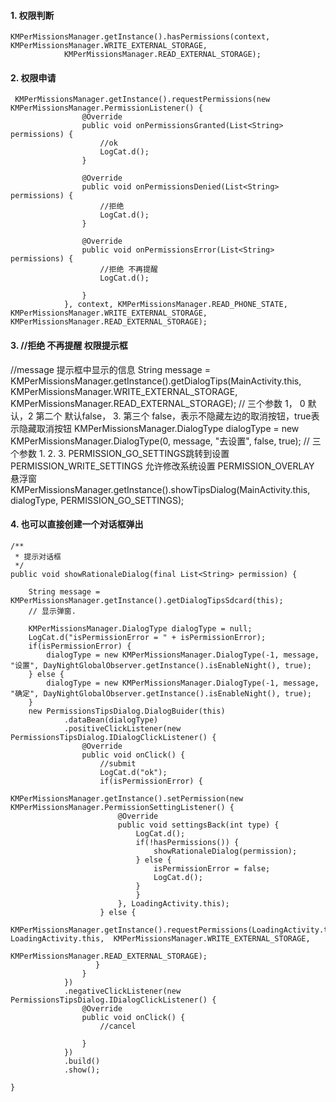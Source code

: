 
#### 1.  权限判断 ####
    KMPerMissionsManager.getInstance().hasPermissions(context, KMPerMissionsManager.WRITE_EXTERNAL_STORAGE,
				KMPerMissionsManager.READ_EXTERNAL_STORAGE);

#### 2.  权限申请 ####
     KMPerMissionsManager.getInstance().requestPermissions(new KMPerMissionsManager.PermissionListener() {
                    @Override
                    public void onPermissionsGranted(List<String> permissions) {
                        //ok
                        LogCat.d();
                    }

                    @Override
                    public void onPermissionsDenied(List<String> permissions) {
                        //拒绝
                        LogCat.d();
                    }

                    @Override
                    public void onPermissionsError(List<String> permissions) {
                        //拒绝 不再提醒
                        LogCat.d();

                    }
                }, context, KMPerMissionsManager.READ_PHONE_STATE, KMPerMissionsManager.WRITE_EXTERNAL_STORAGE, KMPerMissionsManager.READ_EXTERNAL_STORAGE);

#### 3. //拒绝 不再提醒 权限提示框 ####
//message 提示框中显示的信息
String message = KMPerMissionsManager.getInstance().getDialogTips(MainActivity.this, KMPerMissionsManager.WRITE_EXTERNAL_STORAGE, KMPerMissionsManager.READ_EXTERNAL_STORAGE);
// 三个参数 1， 0  默认，2 第二个 默认false， 3. 第三个 false，表示不隐藏左边的取消按钮，true表示隐藏取消按钮
KMPerMissionsManager.DialogType dialogType =  new KMPerMissionsManager.DialogType(0, message, "去设置", false, true);
// 三个参数 1. 2. 3. PERMISSION_GO_SETTINGS跳转到设置 PERMISSION_WRITE_SETTINGS 允许修改系统设置 PERMISSION_OVERLAY 悬浮窗
KMPerMissionsManager.getInstance().showTipsDialog(MainActivity.this, dialogType, PERMISSION_GO_SETTINGS);

#### 4. 也可以直接创建一个对话框弹出 ####

	/**
	 * 提示对话框
	 */
	public void showRationaleDialog(final List<String> permission) {

		String message = KMPerMissionsManager.getInstance().getDialogTipsSdcard(this);
		// 显示弹窗.

		KMPerMissionsManager.DialogType dialogType = null;
		LogCat.d("isPermissionError = " + isPermissionError);
		if(isPermissionError) {
			dialogType = new KMPerMissionsManager.DialogType(-1, message, "设置", DayNightGlobalObserver.getInstance().isEnableNight(), true);
		} else {
			dialogType = new KMPerMissionsManager.DialogType(-1, message, "确定", DayNightGlobalObserver.getInstance().isEnableNight(), true);
		}
        new PermissionsTipsDialog.DialogBuider(this)
                .dataBean(dialogType)
                .positiveClickListener(new PermissionsTipsDialog.IDialogClickListener() {
                    @Override
                    public void onClick() {
                        //submit
                        LogCat.d("ok");
                        if(isPermissionError) {
                            KMPerMissionsManager.getInstance().setPermission(new KMPerMissionsManager.PermissionSettingListener() {
                            @Override
                            public void settingsBack(int type) {
                                LogCat.d();
                                if(!hasPermissions()) {
                                    showRationaleDialog(permission);
                                } else {
                                    isPermissionError = false;
                                    LogCat.d();
                                }
                                }
                            }, LoadingActivity.this);
                        } else {
                            KMPerMissionsManager.getInstance().requestPermissions(LoadingActivity.this, LoadingActivity.this,  KMPerMissionsManager.WRITE_EXTERNAL_STORAGE,
                                KMPerMissionsManager.READ_EXTERNAL_STORAGE);
                       }
                    }
                })
                .negativeClickListener(new PermissionsTipsDialog.IDialogClickListener() {
                    @Override
                    public void onClick() {
                        //cancel

                    }
                })
                .build()
                .show();

	}
